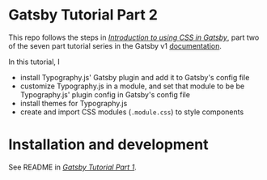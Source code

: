 # Gatsby Tutorial Part 2

This repo follows the steps in _[Introduction to using CSS in Gatsby](https://v1.gatsbyjs.org/tutorial/part-two/)_, part two of the seven part tutorial series in the Gatsby v1 [documentation](https://v1.gatsbyjs.org/tutorial/).

In this tutorial, I 

- install Typography.js' Gatsby plugin and add it to Gatsby's config file
- customize Typography.js in a module, and set that module to be be Typography.js' plugin config in Gatsby's config file
- install themes for Typography.js
- create and import CSS modules (`.module.css`) to style components

# Installation and development

See README in _[Gatsby Tutorial Part 1](https://github.com/eunicode/gatsby-tut-1)_.
